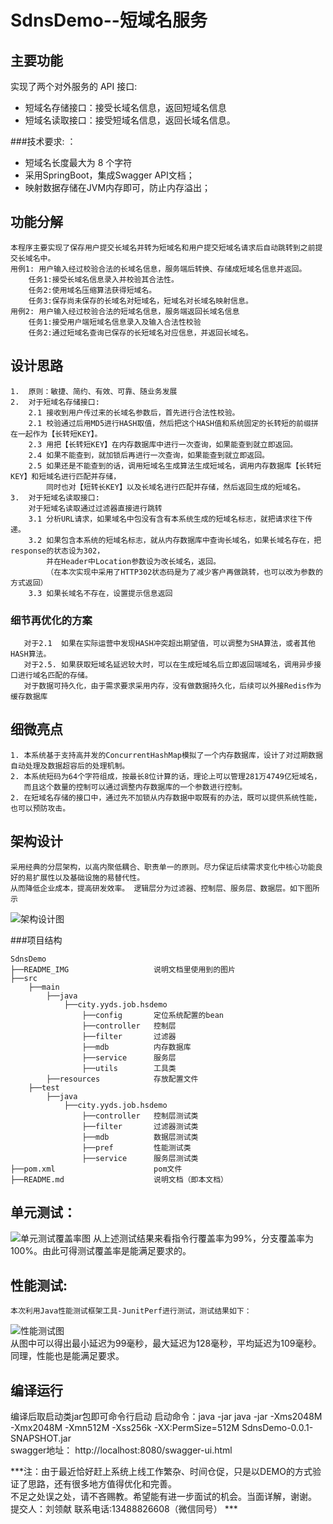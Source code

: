# SdnsDemo--短域名服务

## 主要功能

实现了两个对外服务的 API 接口:
- 短域名存储接口：接受长域名信息，返回短域名信息
- 短域名读取接口：接受短域名信息，返回长域名信息。

###技术要求: ：
- 短域名长度最大为 8 个字符
- 采用SpringBoot，集成Swagger API文档；
- 映射数据存储在JVM内存即可，防止内存溢出；

## 功能分解
    本程序主要实现了保存用户提交长域名并转为短域名和用户提交短域名请求后自动跳转到之前提交长域名中。
    用例1: 用户输入经过校验合法的长域名信息，服务端后转换、存储成短域名信息并返回。
        任务1:接受长域名信息录入并校验其合法性。
        任务2:使用域名压缩算法获得短域名。
        任务3:保存尚未保存的长域名对短域名，短域名对长域名映射信息。
    用例2: 用户输入经过校验合法的短域名信息，服务端返回长域名信息
        任务1:接受用户端短域名信息录入及输入合法性校验
        任务2:通过短域名查询已保存的长短域名对应信息，并返回长域名。
## 设计思路
    1.  原则：敏捷、简约、有效、可靠、随业务发展
    2.  对于短域名存储接口:
        2.1 接收到用户传过来的长域名参数后，首先进行合法性校验。
        2.1 校验通过后用MD5进行HASH取值，然后把这个HASH值和系统固定的长转短的前缀拼在一起作为【长转短KEY】。
        2.3 用把【长转短KEY】在内存数据库中进行一次查询，如果能查到就立即返回。
        2.4 如果不能查到，就加锁后再进行一次查询，如果能查到就立即返回。
        2.5 如果还是不能查到的话，调用短域名生成算法生成短域名，调用内存数据库【长转短KEY】和短域名进行匹配并存储，
            同时也对【短转长KEY】以及长域名进行匹配并存储，然后返回生成的短域名。
    3.  对于短域名读取接口:    
        对于短域名读取通过过滤器直接进行跳转
        3.1 分析URL请求，如果域名中包没有含有本系统生成的短域名标志，就把请求往下传递。
        3.2 如果包含本系统的短域名标志，就从内存数据库中查询长域名，如果长域名存在，把response的状态设为302，
            并在Header中Location参数设为改长域名，返回。
            （在本次实现中采用了HTTP302状态码是为了减少客户再做跳转，也可以改为参数的方式返回）
        3.3 如果长域名不存在，设置提示信息返回
   
### 细节再优化的方案
       对于2.1  如果在实际运营中发现HASH冲突超出期望值，可以调整为SHA算法，或者其他HASH算法。
       对于2.5. 如果获取短域名延迟较大时，可以在生成短域名后立即返回端域名，调用异步接口进行域名匹配的存储。 
       对于数据可持久化，由于需求要求采用内存，没有做数据持久化，后续可以外接Redis作为缓存数据库
   
## 细微亮点
    1. 本系统基于支持高并发的ConcurrentHashMap模拟了一个内存数据库，设计了对过期数据自动处理及数据超容后的处理机制。 
    2. 本系统短码为64个字符组成，按最长8位计算的话，理论上可以管理281万4749亿短域名，
       而且这个数量的控制可以通过调整内存数据库的一个参数进行控制。
    2. 在短域名存储的接口中，通过先不加锁从内存数据中取既有的办法，既可以提供系统性能，也可以预防攻击。

## 架构设计
    采用经典的分层架构，以高内聚低耦合、职责单一的原则。尽力保证后续需求变化中核心功能良好的易扩展性以及基础设施的易替代性。
    从而降低企业成本，提高研发效率。 逻辑层分为过滤器、控制层、服务层、数据层。如下图所示
![架构设计图](https://github.com/603e/interview-assignments/tree/master/java/SdnsDemo/README_IMG/framework.png)

###项目结构

```
SdnsDemo
├──README_IMG                   说明文档里使用到的图片
├──src
    ├──main
        ├──java
            ├──city.yyds.job.hsdemo
                ├──config       定位系统配置的bean
                ├──controller   控制层
                ├──filter       过滤器
                ├──mdb          内存数据库
                ├──service      服务层
                ├──utils        工具类
        ├──resources            存放配置文件
    ├──test
        ├──java
            ├──city.yyds.job.hsdemo
                ├──controller   控制层测试类
                ├──filter       过滤器测试类
                ├──mdb          数据层测试类
                ├──pref         性能测试类
                ├──service      服务层测试类
├──pom.xml                      pom文件
├──README.md                    说明文档（即本文档）

```
## 单元测试：
![单元测试覆盖率图](https://github.com/603e/interview-assignments/tree/master/java/SdnsDemo/README_IMG/test_case_cover.png)
从上述测试结果来看指令行覆盖率为99%，分支覆盖率为100%。由此可得测试覆盖率是能满足要求的。

## 性能测试:
    本次利用Java性能测试框架工具-JunitPerf进行测试，测试结果如下：
![性能测试图](https://github.com/603e/interview-assignments/tree/master/java/SdnsDemo/README_IMG/pref.png)    
从图中可以得出最小延迟为99毫秒，最大延迟为128毫秒，平均延迟为109毫秒。同理，性能也是能满足要求。
## 编译运行
  编译后取启动类jar包即可命令行启动
  启动命令：java -jar java -jar -Xms2048M -Xmx2048M -Xmn512M -Xss256k -XX:PermSize=512M  SdnsDemo-0.0.1-SNAPSHOT.jar<br>
  swagger地址： http://localhost:8080/swagger-ui.html
 <br>
 
***注：由于最近恰好赶上系统上线工作繁杂、时间仓促，只是以DEMO的方式验证了思路，还有很多地方值得优化和完善。<br>
不足之处误之处，请不吝赐教。希望能有进一步面试的机会。当面详解，谢谢。<br>
提交人：刘领献 联系电话:13488826608（微信同号） ***
      


